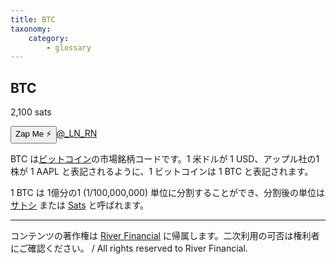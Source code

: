 ```yaml
---
title: BTC
taxonomy:
    category:
        - glossary
---
```


## BTC
2,100 sats

<div><button class="zap-button" data-npub="npub1f3maxrcsh7ep5kcfjcvu7zl85far4qdjfgk7nz83gksr3k73r9hqaelayw" data-relays="wss://relay.damus.io,wss://relay.snort.social,wss://nostr.wine,wss://relay.nostr.band">Zap Me ⚡</button><a href="https://twitter.com/_LN_RN">@_LN_RN</a></div>

BTC は[ビットコイン](https://lostinbitcoin.sakuraweb.com/glossary/bitcoin/)の市場銘柄コードです。1 米ドルが 1 USD、アップル社の1株が 1 AAPL と表記されるように、1 ビットコインは 1 BTC と表記されます。

1 BTC は 1億分の1 (1/100,000,000) 単位に分割することができ、分割後の単位は [サトシ](https://lostinbitcoin.sakuraweb.com/glossary/satoshi/) または [Sats](https://lostinbitcoin.sakuraweb.com/glossary/sat/) と呼ばれます。

---
コンテンツの著作権は [River Financial](https://river.com/) に帰属します。二次利用の可否は権利者にご確認ください。 / All rights reserved to River Financial.
